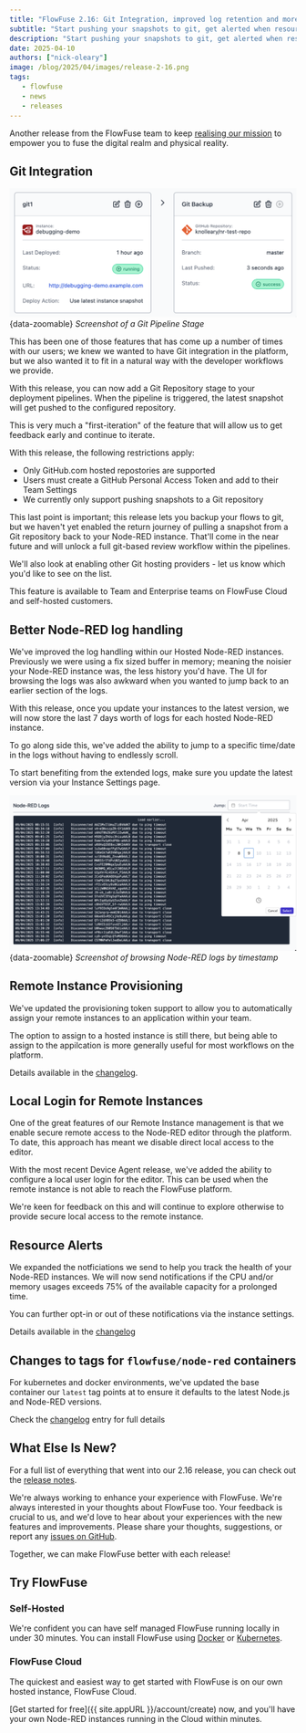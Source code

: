 ```yaml
---
title: "FlowFuse 2.16: Git Integration, improved log retention and more"
subtitle: "Start pushing your snapshots to git, get alerted when resources are running low and more logging from Node-RED"
description: "Start pushing your snapshots to git, get alerted when resources are running low and more logging from Node-RED"
date: 2025-04-10
authors: ["nick-oleary"]
image: /blog/2025/04/images/release-2-16.png
tags:
   - flowfuse
   - news
   - releases
---
```



Another release from the FlowFuse team to keep [realising our mission](https://flowfuse.com/handbook/company/strategy/) to empower you to fuse the digital realm and physical reality.

<!--more-->

## Git Integration

![Screenshot of a Git Pipeline Stage](./images/git-pipeline-stage.png){data-zoomable}
_Screenshot of a Git Pipeline Stage_

This has been one of those features that has come up a number of times with our users; we knew we wanted to have Git integration in the platform, but we also wanted it to fit in a natural way with the developer workflows we provide.

With this release, you can now add a Git Repository stage to your deployment pipelines. When the pipeline is triggered, the latest snapshot will get pushed to the configured repository.

This is very much a "first-iteration" of the feature that will allow us to get feedback early and continue to iterate.

With this release, the following restrictions apply:

 - Only GitHub.com hosted repostories are supported
 - Users must create a GitHub Personal Access Token and add to their Team Settings
 - We currently only support pushing snapshots to a Git repository

This last point is important; this release lets you backup your flows to git, but we haven't yet enabled the return journey of pulling a snapshot from a Git repository back to your Node-RED instance. That'll come in the near future and will unlock a full git-based review workflow within the pipelines.

We'll also look at enabling other Git hosting providers - let us know which you'd like to see on the list.

This feature is available to Team and Enterprise teams on FlowFuse Cloud and self-hosted customers.

## Better Node-RED log handling

We've improved the log handling within our Hosted Node-RED instances. Previously we were using a fix sized buffer in memory; meaning the noisier your Node-RED instance was, the less history you'd have. The UI for browsing the logs was also awkward when you wanted to jump back to an earlier section of the logs.

With this release, once you update your instances to the latest version, we will
now store the last 7 days worth of logs for each hosted Node-RED instance.

To go along side this, we've added the ability to jump to a specific time/date in the logs without having to endlessly scroll.

To start benefiting from the extended logs, make sure you update the latest version via your Instance Settings page.

![Screenshot of browsing Node-RED logs by timestamp](./images/browse-logs.png){data-zoomable}
_Screenshot of browsing Node-RED logs by timestamp_


## Remote Instance Provisioning

We've updated the provisioning token support to allow you to automatically assign your remote instances to an application within your team.

The option to assign to a hosted instance is still there, but being able to assign to the appilcation is more generally useful for most workflows on the platform.

Details available in the [changelog](https://flowfuse.com/changelog/2025/04/device-provisioning/).

## Local Login for Remote Instances

One of the great features of our Remote Instance management is that we enable secure remote access to the Node-RED editor through the platform. To date, this approach has meant we disable direct local access to the editor.

With the most recent Device Agent release, we've added the ability to configure a local user login for the editor. This can be used when the remote instance is not able to reach the FlowFuse platform.

We're keen for feedback on this and will continue to explore otherwise to provide secure local access to the remote instance.

## Resource Alerts

We expanded the notficiations we send to help you track the health of your Node-RED instances. We will now send notifications if the CPU and/or memory usages exceeds 75% of the available capacity for a prolonged time.

You can further opt-in or out of these notifications via the instance settings.

Details available in the [changelog](https://flowfuse.com/changelog/2025/03/resource-notifications/)

## Changes to tags for `flowfuse/node-red` containers

For kubernetes and docker environments, we've updated the base container our `latest` tag points at to ensure
it defaults to the latest Node.js and Node-RED versions.

Check the [changelog](https://flowfuse.com/changelog/2025/03/container-tags/) entry for full details

## What Else Is New?

For a full list of everything that went into our 2.16 release, you can check out the [release notes](https://github.com/FlowFuse/flowfuse/releases/tag/v2.16.0).

We're always working to enhance your experience with FlowFuse. We're always interested in your thoughts about FlowFuse too. Your feedback is crucial to us, and we'd love to hear about your experiences with the new features and improvements. Please share your thoughts, suggestions, or report any [issues on GitHub](https://github.com/FlowFuse/flowfuse/issues/new/choose). 

Together, we can make FlowFuse better with each release!

## Try FlowFuse

### Self-Hosted

We're confident you can have self managed FlowFuse running locally in under 30 minutes. You can install FlowFuse using [Docker](/docs/install/docker/) or [Kubernetes](/docs/install/kubernetes/).

### FlowFuse Cloud

The quickest and easiest way to get started with FlowFuse is on our own hosted instance, FlowFuse Cloud.

[Get started for free]({{ site.appURL }}/account/create) now, and you'll have your own Node-RED instances running in the Cloud within minutes.
